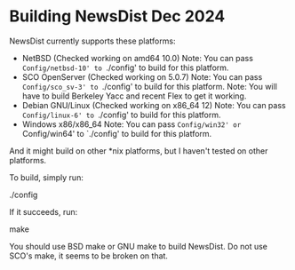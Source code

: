 # Building NewsDist                                                      Dec 2024

NewsDist currently supports these platforms:
 - NetBSD             (Checked working on amd64 10.0)
   Note: You can pass `Config/netbsd-10' to `./config' to build for this platform.
 - SCO OpenServer     (Checked working on 5.0.7)
   Note: You can pass `Config/sco_sv-3' to `./config' to build for this platform.
   Note: You will have to build Berkeley Yacc and recent Flex to get it working.
 - Debian GNU/Linux   (Checked working on x86_64 12)
   Note: You can pass `Config/linux-6' to `./config' to build for this platform.
 - Windows x86/x86_64
   Note: You can pass `Config/win32' or `Config/win64' to `./config' to build for this platform.

And it might build on other *nix platforms, but I haven't tested on other platforms.

To build, simply run:

  ./config

If it succeeds, run:

  make

You should use BSD make or GNU make to build NewsDist. Do not use SCO's make, it seems to be broken on that.
